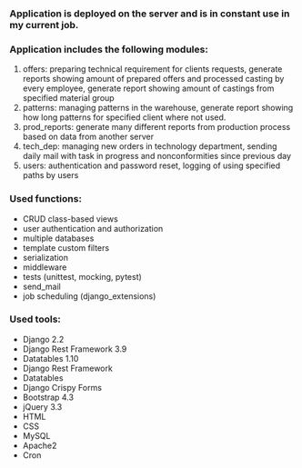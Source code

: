 ### Application is deployed on the server and is in constant use in my current job.

### Application includes the following modules:
1.	offers: preparing technical requirement for clients requests, generate reports showing amount of prepared offers and processed casting by every employee, generate report showing amount of castings from specified material group
2.	patterns: managing patterns in the warehouse, generate report showing how long patterns for specified client where not used.
3.	prod_reports: generate many different reports from production process based on data from another server
4.  tech_dep: managing new orders in technology department, sending daily mail with task in progress and nonconformities since previous day
5.  users: authentication and password reset, logging of using specified paths by users

### Used functions:
- CRUD class-based views
- user authentication and authorization
- multiple databases
- template custom filters
- serialization
- middleware
- tests (unittest, mocking, pytest)
- send_mail
- job scheduling (django_extensions)

### Used tools:
- Django 2.2
- Django Rest Framework 3.9
- Datatables 1.10
- Django Rest Framework 
- Datatables
- Django Crispy Forms
- Bootstrap 4.3
- jQuery 3.3
- HTML
- CSS
- MySQL
- Apache2
- Cron
